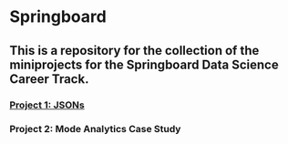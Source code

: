 # Springboard
## This is a repository for the collection of the miniprojects for the Springboard Data Science Career Track.  
### [Project 1: JSONs](Springboard/sliderule_dsi_json_exercise.ipynb)
### Project 2: Mode Analytics Case Study
